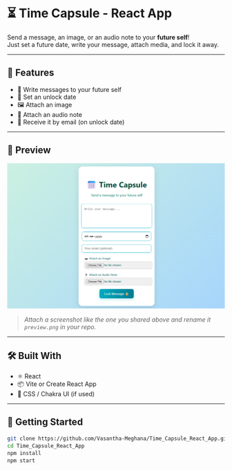 # ⏳ Time Capsule - React App

Send a message, an image, or an audio note to your **future self**!  
Just set a future date, write your message, attach media, and lock it away.

---

## 🚀 Features

- 📝 Write messages to your future self
- 📅 Set an unlock date
- 🖼️ Attach an image
- 🎤 Attach an audio note
- 📧 Receive it by email (on unlock date)

---

## 📸 Preview

![App Preview](./preview.png)

> *Attach a screenshot like the one you shared above and rename it `preview.png` in your repo.*

---

## 🛠️ Built With

- ⚛️ React
- 📦 Vite or Create React App
- 💅 CSS / Chakra UI (if used)

---

## 📁 Getting Started

```bash
git clone https://github.com/Vasantha-Meghana/Time_Capsule_React_App.git
cd Time_Capsule_React_App
npm install
npm start
